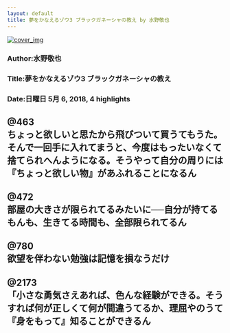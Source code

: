 ```yaml
---
layout: default
title: 夢をかなえるゾウ3 ブラックガネーシャの教え by 水野敬也
---
```


[![cover_img](http://images-jp.amazon.com/images/P/B00SH2ASYG.09.MZZZZZZZ.jpg)](https://www.amazon.co.jp/dp/B00SH2ASYG)  
### Author:水野敬也  
### Title:夢をかなえるゾウ3 ブラックガネーシャの教え  
### Date:日曜日 5月 6, 2018, 4 highlights
  
@463  
ちょっと欲しいと思たから飛びついて買うてもうた。そんで一回手に入れてまうと、今度はもったいなくて捨てられへんようになる。そうやって自分の周りには『ちょっと欲しい物』があふれることになるん  
----
  
@472  
部屋の大きさが限られてるみたいに──自分が持てるもんも、生きてる時間も、全部限られてるん  
----
  
@780  
欲望を伴わない勉強は記憶を損なうだけ  
----
  
@2173  
「小さな勇気さえあれば、色んな経験ができる。そうすれば何が正しくて何が間違うてるか、理屈やのうて『身をもって』知ることができるん  
----